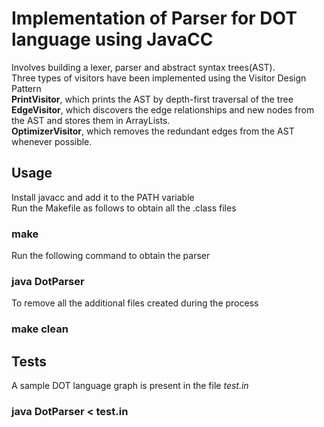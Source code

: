 # Implementation of Parser for DOT language using JavaCC
Involves building a lexer, parser and abstract syntax trees(AST).<br />
Three types of visitors have been implemented using the Visitor Design Pattern <br />
**PrintVisitor**, which prints the AST by depth-first traversal of the tree <br />
**EdgeVisitor**, which discovers the edge relationships and new nodes from the AST and stores them in ArrayLists. <br />
**OptimizerVisitor**, which removes the redundant edges from the AST whenever possible.

## Usage
Install javacc and add it to the PATH variable <br />
Run the Makefile as follows to obtain all the .class files
### make
Run the following command to obtain the parser
### java DotParser
To remove all the additional files created during the process
### make clean


## Tests
A sample DOT language graph is present in the file *test.in*
### java DotParser \< test.in 



